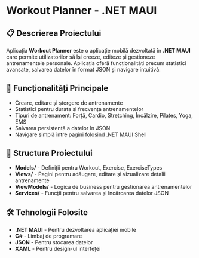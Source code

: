# Workout Planner - .NET MAUI 

## 📋 Descrierea Proiectului
Aplicația **Workout Planner** este o aplicație mobilă dezvoltată în **.NET MAUI** care permite utilizatorilor să își creeze, editeze și gestioneze antrenamentele personale. Aplicația oferă funcționalități precum statistici avansate, salvarea datelor în format JSON și navigare intuitivă.

## 🚀 Funcționalități Principale
- Creare, editare și ștergere de antrenamente
- Statistici pentru durata și frecvența antrenamentelor
- Tipuri de antrenament: Forță, Cardio, Stretching, Încălzire, Pilates, Yoga, EMS
- Salvarea persistentă a datelor în JSON
- Navigare simplă între pagini folosind .NET MAUI Shell

## 📂 Structura Proiectului
- **Models/** - Definiții pentru Workout, Exercise, ExerciseTypes
- **Views/** - Pagini pentru adăugare, editare și vizualizare detalii antrenamente
- **ViewModels/** - Logica de business pentru gestionarea antrenamentelor
- **Services/** - Funcții pentru salvarea și încărcarea datelor JSON

## 🛠️ Tehnologii Folosite
- **.NET MAUI** - Pentru dezvoltarea aplicației mobile
- **C#** - Limbaj de programare
- **JSON** - Pentru stocarea datelor
- **XAML** - Pentru design-ul interfeței
